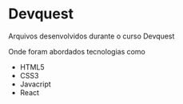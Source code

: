 # Devquest

Arquivos desenvolvidos durante o curso Devquest

Onde foram abordados tecnologias como
- HTML5
- CSS3
- Javacript
- React
